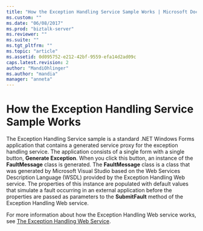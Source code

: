 ```yaml
---
title: "How the Exception Handling Service Sample Works | Microsoft Docs"
ms.custom: ""
ms.date: "06/08/2017"
ms.prod: "biztalk-server"
ms.reviewer: ""
ms.suite: ""
ms.tgt_pltfrm: ""
ms.topic: "article"
ms.assetid: 0d095752-e212-42bf-9559-efa14d2ad09c
caps.latest.revision: 2
author: "MandiOhlinger"
ms.author: "mandia"
manager: "anneta"
---
```

# How the Exception Handling Service Sample Works
The Exception Handling Service sample is a standard .NET Windows Forms application that contains a generated service proxy for the exception handling service. The application consists of a single form with a single button, **Generate Exception**. When you click this button, an instance of the **FaultMessage** class is generated. The **FaultMessage** class is a class that was generated by Microsoft Visual Studio based on the Web Services Description Language (WSDL) provided by the Exception Handling Web service. The properties of this instance are populated with default values that simulate a fault occurring in an external application before the properties are passed as parameters to the **SubmitFault** method of the Exception Handling Web service.  
  
 For more information about how the Exception Handling Web service works, see [The Exception Handling Web Service](../esb-toolkit/the-exception-handling-web-service.md).